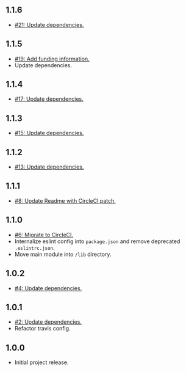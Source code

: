 ## 1.1.6
* [#21: Update dependencies.](https://github.com/haensl/minify-inline-json/issues/21)

## 1.1.5
* [#19: Add funding information.](https://github.com/haensl/minify-inline-json/issues/19)
* Update dependencies.

## 1.1.4
* [#17: Update dependencies.](https://github.com/haensl/minify-inline-json/issues/17)

## 1.1.3
* [#15: Update dependencies.](https://github.com/haensl/minify-inline-json/issues/15)

## 1.1.2
* [#13: Update dependencies.](https://github.com/haensl/minify-inline-json/issues/13)

## 1.1.1
* [#8: Update Readme with CircleCI patch.](https://github.com/haensl/minify-inline-json/issues/8)

## 1.1.0
* [#6: Migrate to CircleCI.](https://github.com/haensl/minify-inline-json/issues/6)
* Internalize eslint config into `package.json` and remove deprecated `.eslintrc.json`.
* Move main module into `/lib` directory.

## 1.0.2
* [#4: Update dependencies.](https://github.com/haensl/minify-inline-json/issues/4)

## 1.0.1
* [#2: Update dependencies.](https://github.com/haensl/minify-inline-json/issues/2)
* Refactor travis config.

## 1.0.0
* Initial project release.
